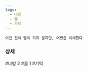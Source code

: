 ```yaml
---
tags:
  - 나방
  - 꿀
  - 기억
---
```

 

```
이건 전혀 말이 되지 않지만, 어쨌든 이해했다.
```





### 상세

#나방 2 #꿀 1 #기억 